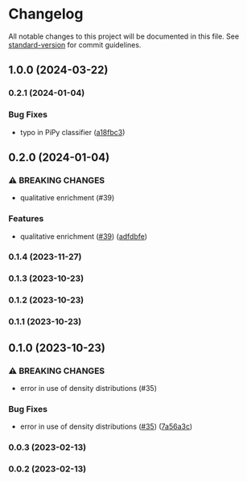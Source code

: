 # Changelog

All notable changes to this project will be documented in this file. See [standard-version](https://github.com/conventional-changelog/standard-version) for commit guidelines.

## 1.0.0 (2024-03-22)

### 0.2.1 (2024-01-04)


### Bug Fixes

* typo in PiPy classifier ([a18fbc3](https://github.com/tellae/bhepop2/commit/a18fbc332211439558e0e6303ea11372f16f1c45))

## 0.2.0 (2024-01-04)


### ⚠ BREAKING CHANGES

* qualitative enrichment (#39)

### Features

* qualitative enrichment ([#39](https://github.com/tellae/bhepop2/issues/39)) ([adfdbfe](https://github.com/tellae/bhepop2/commit/adfdbfe4b6d227ca14bd54fb95202292b8071887))

### 0.1.4 (2023-11-27)

### 0.1.3 (2023-10-23)

### 0.1.2 (2023-10-23)

### 0.1.1 (2023-10-23)

## 0.1.0 (2023-10-23)


### ⚠ BREAKING CHANGES

* error in use of density distributions (#35)

### Bug Fixes

* error in use of density distributions ([#35](https://github.com/tellae/bhepop2/issues/35)) ([7a56a3c](https://github.com/tellae/bhepop2/commit/7a56a3c6c206f982f4138a39eefdcae65bec2813))

### 0.0.3 (2023-02-13)

### 0.0.2 (2023-02-13)
